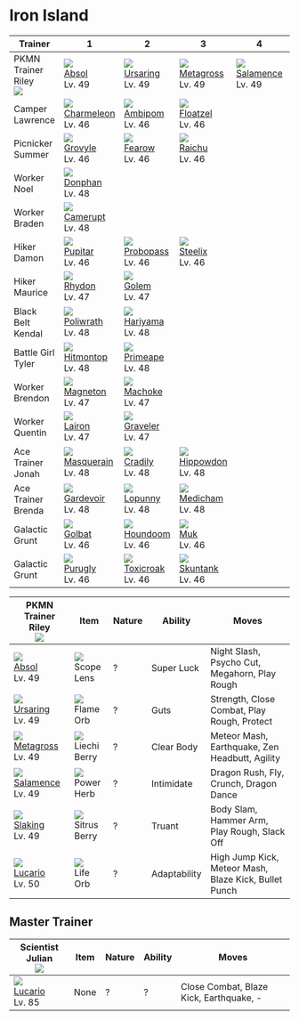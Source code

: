 # Iron Island

Trainer                          | 1                                    | 2                                   | 3                                   | 4                                   | 5                                 | 6                                 | 
---                              | ---                                  | ---                                 | ---                                 | ---                                 | ---                               | ---                               | 
PKMN Trainer Riley<br>![][riley] | ![][359]<br> [Absol]<br> Lv. 49      | ![][217]<br> [Ursaring]<br> Lv. 49  | ![][376]<br> [Metagross]<br> Lv. 49 | ![][373]<br> [Salamence]<br> Lv. 49 | ![][289]<br> [Slaking]<br> Lv. 49 | ![][448]<br> [Lucario]<br> Lv. 50 | 
Camper Lawrence                  | ![][005]<br> [Charmeleon]<br> Lv. 46 | ![][424]<br> [Ambipom]<br> Lv. 46   | ![][419]<br> [Floatzel]<br> Lv. 46  | &nbsp;                              | &nbsp;                            | &nbsp;                            | 
Picnicker Summer                 | ![][253]<br> [Grovyle]<br> Lv. 46    | ![][022]<br> [Fearow]<br> Lv. 46    | ![][026]<br> [Raichu]<br> Lv. 46    | &nbsp;                              | &nbsp;                            | &nbsp;                            | 
Worker Noel                      | ![][232]<br> [Donphan]<br> Lv. 48    | &nbsp;                              | &nbsp;                              | &nbsp;                              | &nbsp;                            | &nbsp;                            | 
Worker Braden                    | ![][323]<br> [Camerupt]<br> Lv. 48   | &nbsp;                              | &nbsp;                              | &nbsp;                              | &nbsp;                            | &nbsp;                            | 
Hiker Damon                      | ![][247]<br> [Pupitar]<br> Lv. 46    | ![][476]<br> [Probopass]<br> Lv. 46 | ![][208]<br> [Steelix]<br> Lv. 46   | &nbsp;                              | &nbsp;                            | &nbsp;                            | 
Hiker Maurice                    | ![][112]<br> [Rhydon]<br> Lv. 47     | ![][076]<br> [Golem]<br> Lv. 47     | &nbsp;                              | &nbsp;                              | &nbsp;                            | &nbsp;                            | 
Black Belt Kendal                | ![][062]<br> [Poliwrath]<br> Lv. 48  | ![][297]<br> [Hariyama]<br> Lv. 48  | &nbsp;                              | &nbsp;                              | &nbsp;                            | &nbsp;                            | 
Battle Girl Tyler                | ![][237]<br> [Hitmontop]<br> Lv. 48  | ![][057]<br> [Primeape]<br> Lv. 48  | &nbsp;                              | &nbsp;                              | &nbsp;                            | &nbsp;                            | 
Worker Brendon                   | ![][082]<br> [Magneton]<br> Lv. 47   | ![][067]<br> [Machoke]<br> Lv. 47   | &nbsp;                              | &nbsp;                              | &nbsp;                            | &nbsp;                            | 
Worker Quentin                   | ![][305]<br> [Lairon]<br> Lv. 47     | ![][075]<br> [Graveler]<br> Lv. 47  | &nbsp;                              | &nbsp;                              | &nbsp;                            | &nbsp;                            | 
Ace Trainer Jonah                | ![][284]<br> [Masquerain]<br> Lv. 48 | ![][346]<br> [Cradily]<br> Lv. 48   | ![][450]<br> [Hippowdon]<br> Lv. 48 | &nbsp;                              | &nbsp;                            | &nbsp;                            | 
Ace Trainer Brenda               | ![][282]<br> [Gardevoir]<br> Lv. 48  | ![][428]<br> [Lopunny]<br> Lv. 48   | ![][308]<br> [Medicham]<br> Lv. 48  | &nbsp;                              | &nbsp;                            | &nbsp;                            | 
Galactic Grunt                   | ![][042]<br> [Golbat]<br> Lv. 46     | ![][229]<br> [Houndoom]<br> Lv. 46  | ![][089]<br> [Muk]<br> Lv. 46       | &nbsp;                              | &nbsp;                            | &nbsp;                            | 
Galactic Grunt                   | ![][432]<br> [Purugly]<br> Lv. 46    | ![][454]<br> [Toxicroak]<br> Lv. 46 | ![][435]<br> [Skuntank]<br> Lv. 46  | &nbsp;                              | &nbsp;                            | &nbsp;                            | 

PKMN Trainer Riley<br>![][riley]    | Item                               | Nature | Ability      | Moves                                                 | 
---                                 | ---                                | ---    | ---          | ---                                                   | 
![][359]<br> [Absol]<br> Lv. 49     | ![][scope-lens]<br> Scope Lens     | ?      | Super Luck   | Night Slash, Psycho Cut, Megahorn, Play Rough         | 
![][217]<br> [Ursaring]<br> Lv. 49  | ![][flame-orb]<br> Flame Orb       | ?      | Guts         | Strength, Close Combat, Play Rough, Protect           | 
![][376]<br> [Metagross]<br> Lv. 49 | ![][liechi-berry]<br> Liechi Berry | ?      | Clear Body   | Meteor Mash, Earthquake, Zen Headbutt, Agility        | 
![][373]<br> [Salamence]<br> Lv. 49 | ![][power-herb]<br> Power Herb     | ?      | Intimidate   | Dragon Rush, Fly, Crunch, Dragon Dance                | 
![][289]<br> [Slaking]<br> Lv. 49   | ![][sitrus-berry]<br> Sitrus Berry | ?      | Truant       | Body Slam, Hammer Arm, Play Rough, Slack Off          | 
![][448]<br> [Lucario]<br> Lv. 50   | ![][life-orb]<br> Life Orb         | ?      | Adaptability | High Jump Kick, Meteor Mash, Blaze Kick, Bullet Punch | 

## Master Trainer

Scientist Julian<br>![][scientist] | Item | Nature | Ability | Moves                                   | 
---                                | ---  | ---    | ---     | ---                                     | 
![][448]<br> [Lucario]<br> Lv. 85  | None | ?      | ?       | Close Combat, Blaze Kick, Earthquake, - | 

[Charmeleon]: ../../pokemon_changes/005/
[Fearow]: ../../pokemon_changes/022/
[Raichu]: ../../pokemon_changes/026/
[Golbat]: ../../pokemon_changes/042/
[Primeape]: ../../pokemon_changes/057/
[Poliwrath]: ../../pokemon_changes/062/
[Machoke]: ../../pokemon_changes/067/
[Graveler]: ../../pokemon_changes/075/
[Golem]: ../../pokemon_changes/076/
[Magneton]: ../../pokemon_changes/082/
[Muk]: ../../pokemon_changes/089/
[Rhydon]: ../../pokemon_changes/112/
[Steelix]: ../../pokemon_changes/208/
[Ursaring]: ../../pokemon_changes/217/
[Houndoom]: ../../pokemon_changes/229/
[Donphan]: ../../pokemon_changes/232/
[Hitmontop]: ../../pokemon_changes/237/
[Pupitar]: ../../pokemon_changes/247/
[Grovyle]: ../../pokemon_changes/253/
[Gardevoir]: ../../pokemon_changes/282/
[Masquerain]: ../../pokemon_changes/284/
[Slaking]: ../../pokemon_changes/289/
[Hariyama]: ../../pokemon_changes/297/
[Lairon]: ../../pokemon_changes/305/
[Medicham]: ../../pokemon_changes/308/
[Camerupt]: ../../pokemon_changes/323/
[Cradily]: ../../pokemon_changes/346/
[Absol]: ../../pokemon_changes/359/
[Salamence]: ../../pokemon_changes/373/
[Metagross]: ../../pokemon_changes/376/
[Floatzel]: ../../pokemon_changes/419/
[Ambipom]: ../../pokemon_changes/424/
[Lopunny]: ../../pokemon_changes/428/
[Purugly]: ../../pokemon_changes/432/
[Skuntank]: ../../pokemon_changes/435/
[Lucario]: ../../pokemon_changes/448/
[Hippowdon]: ../../pokemon_changes/450/
[Toxicroak]: ../../pokemon_changes/454/
[Probopass]: ../../pokemon_changes/476/
[flame-orb]: ../img/items/flame-orb.png
[liechi-berry]: ../img/items/liechi-berry.png
[life-orb]: ../img/items/life-orb.png
[power-herb]: ../img/items/power-herb.png
[scope-lens]: ../img/items/scope-lens.png
[sitrus-berry]: ../img/items/sitrus-berry.png
[005]: ../img/pokemon/005.png
[022]: ../img/pokemon/022.png
[026]: ../img/pokemon/026.png
[042]: ../img/pokemon/042.png
[057]: ../img/pokemon/057.png
[062]: ../img/pokemon/062.png
[067]: ../img/pokemon/067.png
[075]: ../img/pokemon/075.png
[076]: ../img/pokemon/076.png
[082]: ../img/pokemon/082.png
[089]: ../img/pokemon/089.png
[112]: ../img/pokemon/112.png
[208]: ../img/pokemon/208.png
[217]: ../img/pokemon/217.png
[229]: ../img/pokemon/229.png
[232]: ../img/pokemon/232.png
[237]: ../img/pokemon/237.png
[247]: ../img/pokemon/247.png
[253]: ../img/pokemon/253.png
[282]: ../img/pokemon/282.png
[284]: ../img/pokemon/284.png
[289]: ../img/pokemon/289.png
[297]: ../img/pokemon/297.png
[305]: ../img/pokemon/305.png
[308]: ../img/pokemon/308.png
[323]: ../img/pokemon/323.png
[346]: ../img/pokemon/346.png
[359]: ../img/pokemon/359.png
[373]: ../img/pokemon/373.png
[376]: ../img/pokemon/376.png
[419]: ../img/pokemon/419.png
[424]: ../img/pokemon/424.png
[428]: ../img/pokemon/428.png
[432]: ../img/pokemon/432.png
[435]: ../img/pokemon/435.png
[448]: ../img/pokemon/448.png
[450]: ../img/pokemon/450.png
[454]: ../img/pokemon/454.png
[476]: ../img/pokemon/476.png
[riley]: ../img/trainer/riley.png
[scientist]: ../img/trainer/scientist.png
